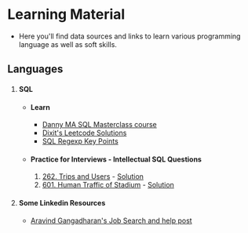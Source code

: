 # Learning Material

- Here you'll find data sources and links to learn various programming language as well as soft skills.

## Languages
1. #### SQL  
   - #### Learn
      - [Danny MA SQL Masterclass course](https://github.com/DataWithDanny/sql-masterclass)
      - [Dixit's Leetcode Solutions](https://github.com/dixitthiya/leetcode)
      - [SQL Regexp Key Points](https://github.com/dixitthiya/leetcode/blob/main/sql/README.md#regexp-notes-mysql-reference)
   - #### Practice for Interviews - Intellectual SQL Questions
      1. [262. Trips and Users](https://leetcode.com/problems/trips-and-users/) - [Solution](https://github.com/dixitthiya/leetcode/blob/main/sql/262.%20Trips%20and%20Users(Hard).sql)
      2. [601. Human Traffic of Stadium](https://leetcode.com/problems/human-traffic-of-stadium/) - [Solution](https://github.com/dixitthiya/leetcode/blob/main/sql/601.%20Human%20Traffic%20of%20Stadium(Hard).sql)
2. #### Some Linkedin Resources
   - [Aravind Gangadharan's Job Search and help post](https://www.linkedin.com/posts/aravindgangadharan_facebook-was-one-of-the-best-places-ive-activity-6996518604095533056-ELmo/?utm_source=share&utm_medium=member_desktop)
